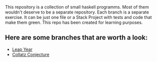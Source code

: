 This repository is a collection of small haskell programms. Most of them wouldn't deserve to be a separate repository. Each branch is a separate exercise. It can be just one file or a Stack Project with tests and code that make them green. This repo has been created for learning purposes.

## Here are some branches that are worth a look:

* [Leap Year](https://github.com/HeeL/haskell-exercises/tree/master/leap)
* [Collatz Conjecture](https://github.com/HeeL/haskell-exercises/tree/master/collatz-conjecture)
